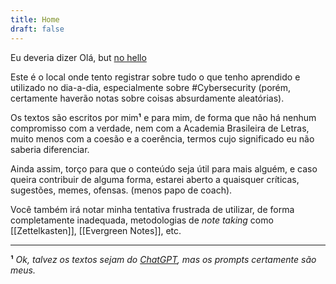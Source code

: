 ```yaml
---
title: Home
draft: false
---
```

Eu deveria dizer Olá, but [no hello](https://nohello.net/)

Este é o local onde tento registrar sobre tudo o que tenho aprendido e utilizado no dia-a-dia, especialmente sobre #Cybersecurity (porém, certamente haverão notas sobre coisas absurdamente aleatórias).

Os textos são escritos por mim**¹** e para mim, de forma que não há nenhum compromisso com a verdade, nem com a Academia Brasileira de Letras, muito menos com a coesão e a coerência, termos cujo significado eu não saberia diferenciar.

Ainda assim, torço para que o conteúdo seja útil para mais alguém, e caso queira contribuir de alguma forma, estarei aberto a quaisquer críticas, sugestões, memes, ofensas. (menos papo de coach).

Você também irá notar minha tentativa frustrada de utilizar, de forma completamente inadequada, metodologias de *note taking*  como [[Zettelkasten]], [[Evergreen Notes]], etc.

---

**¹** *Ok, talvez os textos sejam do [ChatGPT](https://chat.openai.com/), mas os prompts certamente são meus.*
